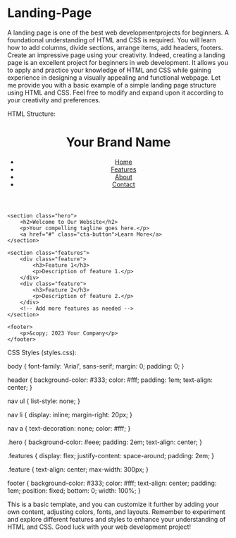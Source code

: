 # Landing-Page
A landing page is one of the best web developmentprojects for beginners. A foundational understanding of HTML and CSS is required. You will learn how to add columns, divide sections, arrange items, add headers, footers. Create an impressive page using your creativity. 
Indeed, creating a landing page is an excellent project for beginners in web development. It allows you to apply and practice your knowledge of HTML and CSS while gaining experience in designing a visually appealing and functional webpage. Let me provide you with a basic example of a simple landing page structure using HTML and CSS. Feel free to modify and expand upon it according to your creativity and preferences.

HTML Structure:
<!DOCTYPE html>
<html lang="en">
<head>
    <meta charset="UTF-8">
    <meta name="viewport" content="width=device-width, initial-scale=1.0">
    <link rel="stylesheet" href="styles.css">
    <title>Your Landing Page</title>
</head>
<body>
    <header>
        <h1>Your Brand Name</h1>
        <nav>
            <ul>
                <li><a href="#">Home</a></li>
                <li><a href="#">Features</a></li>
                <li><a href="#">About</a></li>
                <li><a href="#">Contact</a></li>
            </ul>
        </nav>
    </header>

    <section class="hero">
        <h2>Welcome to Our Website</h2>
        <p>Your compelling tagline goes here.</p>
        <a href="#" class="cta-button">Learn More</a>
    </section>

    <section class="features">
        <div class="feature">
            <h3>Feature 1</h3>
            <p>Description of feature 1.</p>
        </div>
        <div class="feature">
            <h3>Feature 2</h3>
            <p>Description of feature 2.</p>
        </div>
        <!-- Add more features as needed -->
    </section>

    <footer>
        <p>&copy; 2023 Your Company</p>
    </footer>
</body>
</html>

CSS Styles (styles.css):

body {
    font-family: 'Arial', sans-serif;
    margin: 0;
    padding: 0;
}

header {
    background-color: #333;
    color: #fff;
    padding: 1em;
    text-align: center;
}

nav ul {
    list-style: none;
}

nav li {
    display: inline;
    margin-right: 20px;
}

nav a {
    text-decoration: none;
    color: #fff;
}

.hero {
    background-color: #eee;
    padding: 2em;
    text-align: center;
}

.features {
    display: flex;
    justify-content: space-around;
    padding: 2em;
}

.feature {
    text-align: center;
    max-width: 300px;
}

footer {
    background-color: #333;
    color: #fff;
    text-align: center;
    padding: 1em;
    position: fixed;
    bottom: 0;
    width: 100%;
}

This is a basic template, and you can customize it further by adding your own content, adjusting colors, fonts, and layouts. Remember to experiment and explore different features and styles to enhance your understanding of HTML and CSS. Good luck with your web development project!

